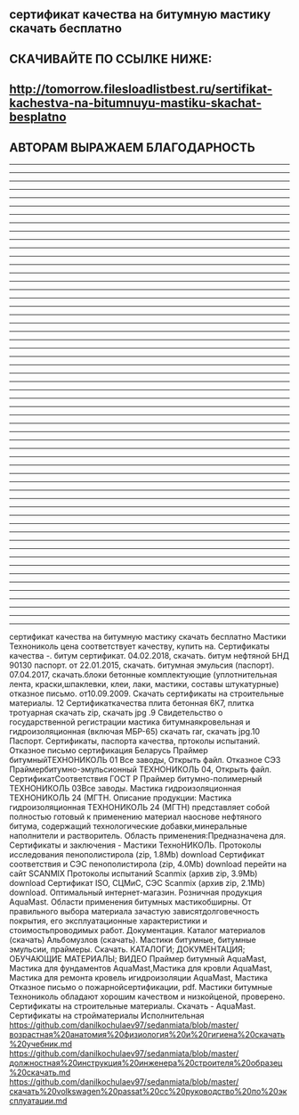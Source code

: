 сертификат качества на битумную мастику скачать бесплатно
--------------------------------------------------
СКАЧИВАЙТЕ ПО ССЫЛКЕ НИЖЕ:
--------------------------------------------------
http://tomorrow.filesloadlistbest.ru/sertifikat-kachestva-na-bitumnuyu-mastiku-skachat-besplatno
--------------------------------------------------
АВТОРАМ ВЫРАЖАЕМ БЛАГОДАРНОСТЬ
--------------------------------------------------
--------------------------------------------------
--------------------------------------------------
--------------------------------------------------
--------------------------------------------------
--------------------------------------------------
--------------------------------------------------
--------------------------------------------------
--------------------------------------------------
--------------------------------------------------
--------------------------------------------------
--------------------------------------------------
--------------------------------------------------
--------------------------------------------------
--------------------------------------------------
--------------------------------------------------
--------------------------------------------------
--------------------------------------------------
--------------------------------------------------
--------------------------------------------------
--------------------------------------------------
--------------------------------------------------
--------------------------------------------------
--------------------------------------------------
--------------------------------------------------
--------------------------------------------------
--------------------------------------------------
--------------------------------------------------
--------------------------------------------------
--------------------------------------------------
--------------------------------------------------
--------------------------------------------------
--------------------------------------------------
--------------------------------------------------
--------------------------------------------------
--------------------------------------------------
--------------------------------------------------
--------------------------------------------------
--------------------------------------------------
--------------------------------------------------
--------------------------------------------------
--------------------------------------------------
--------------------------------------------------
--------------------------------------------------
--------------------------------------------------
--------------------------------------------------
--------------------------------------------------
--------------------------------------------------
--------------------------------------------------
--------------------------------------------------
--------------------------------------------------
--------------------------------------------------
--------------------------------------------------
--------------------------------------------------
--------------------------------------------------
--------------------------------------------------
--------------------------------------------------
сертификат качества на битумную мастику скачать бесплатно Мастики Технониколь цена соответствует качеству, купить на. Сертификаты качества -. битум сертификат. 04.02.2018, скачать. битум нефтяной БНД 90130 паспорт. от 22.01.2015, скачать. битумная эмульсия (паспорт). 07.04.2017, скачать.блоки бетонные  комплектующие (уплотнительная лента, краски,шпаклевки, клеи, лаки, мастики, составы штукатурные) отказное письмо. от10.09.2009. Скачать сертификаты на строительные материалы.  12 Сертификаткачества плита бетонная 6К7, плитка тротуарная скачать zip, скачать jpg .9 Свидетельство о государственной регистрации мастика битумнаякровельная и гидроизоляционная (включая МБР-65) скачать rar, скачать jpg.10 Паспорт. Сертификаты, паспорта качества, пртоколы испытаний. Отказное письмо сертификация Беларусь Праймер битумныйТЕХНОНИКОЛЬ 01 Все заводы, Открыть файл. Отказное СЭЗ Праймербитумно-эмульсионный ТЕХНОНИКОЛЬ 04, Открыть файл. СертификатСоответствия ГОСТ Р Праймер битумно-полимерный ТЕХНОНИКОЛЬ 03Все заводы. Мастика гидроизоляционная ТЕХНОНИКОЛЬ  24 (МГТН. Описание продукции: Мастика гидроизоляционная ТЕХНОНИКОЛЬ  24 (МГТН) представляет собой полностью готовый к применению материал наоснове нефтяного битума, содержащий технологические добавки,минеральные наполнители и растворитель. Область применения:Предназначена для. Сертификаты и заключения - Мастики ТехноНИКОЛЬ. Протоколы исследования пенополистирола (zip, 1.8Mb)  download Сертификат соответствия и СЭС пенополистирола (zip, 4.0Mb)  download перейти на сайт SCANMIX  Протоколы испытаний Scanmix (архив zip, 3.9Mb)  download  Сертификат ISO, СЦМиС, СЭС Scanmix (архив zip, 2.1Mb) download. Оптимальный интернет-магазин.
Розничная продукция AquaMast. Области применения битумных мастикобширны. От правильного выбора материала зачастую зависятдолговечность покрытия, его эксплуатационные характеристики и стоимостьпроводимых работ. Документация. Каталог материалов (скачать) Альбомузлов (скачать). Мастики битумные, битумные эмульсии, праймеры. Скачать. КАТАЛОГИ; ДОКУМЕНТАЦИЯ; ОБУЧАЮЩИЕ МАТЕРИАЛЫ; ВИДЕО Праймер битумный AquaMast, Мастика для фундаментов AquaMast,Мастика для кровли AquaMast, Мастика для ремонта кровель игидроизоляции AquaMast, Мастика  Отказное письмо о пожарнойсертификации, pdf. Мастики битумные Технониколь обладают хорошим качеством и низкойценой, проверено. Сертификаты на строительные материалы. Скачать - AquaMast. Сертификаты на стройматериалы  Исполнительная
https://github.com/danilkochulaev97/sedanmiata/blob/master/возрастная%20анатомия%20физиология%20и%20гигиена%20скачать%20учебник.md
https://github.com/danilkochulaev97/sedanmiata/blob/master/должностная%20инструкция%20инженера%20строителя%20образец%20скачать.md
https://github.com/danilkochulaev97/sedanmiata/blob/master/скачать%20volkswagen%20passat%20cc%20руководство%20по%20эксплуатации.md